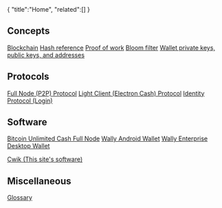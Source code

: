 <div class="cwikmeta">
{
"title":"Home",
"related":[]
}</div>

## Concepts
[Blockchain](blockchain)
[Hash reference](hash__reference)
[Proof of work](proof__of__work)
[Bloom filter](objects/bloom__filter)
[Wallet private keys, public keys, and addresses](objects/wallet__objects)
## Protocols
[Full Node (P2P) Protocol](protocol)
[Light Client (Electron Cash) Protocol](electrs__protocol)
[Identity Protocol (Login)](identity__protocol)
## Software
[Bitcoin Unlimited Cash Full Node](bu_bitcoind)
[Wally Android Wallet](wally_android)
[Wally Enterprise Desktop Wallet](wally_desktop)

[Cwik (This site's software)](cwik) 
## Miscellaneous
[Glossary](glossary)